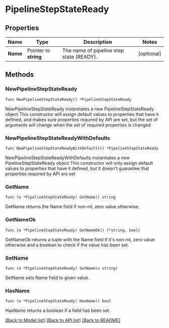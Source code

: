 # PipelineStepStateReady

## Properties

Name | Type | Description | Notes
------------ | ------------- | ------------- | -------------
**Name** | Pointer to **string** | The name of pipeline step state (READY). | [optional] 

## Methods

### NewPipelineStepStateReady

`func NewPipelineStepStateReady() *PipelineStepStateReady`

NewPipelineStepStateReady instantiates a new PipelineStepStateReady object
This constructor will assign default values to properties that have it defined,
and makes sure properties required by API are set, but the set of arguments
will change when the set of required properties is changed

### NewPipelineStepStateReadyWithDefaults

`func NewPipelineStepStateReadyWithDefaults() *PipelineStepStateReady`

NewPipelineStepStateReadyWithDefaults instantiates a new PipelineStepStateReady object
This constructor will only assign default values to properties that have it defined,
but it doesn't guarantee that properties required by API are set

### GetName

`func (o *PipelineStepStateReady) GetName() string`

GetName returns the Name field if non-nil, zero value otherwise.

### GetNameOk

`func (o *PipelineStepStateReady) GetNameOk() (*string, bool)`

GetNameOk returns a tuple with the Name field if it's non-nil, zero value otherwise
and a boolean to check if the value has been set.

### SetName

`func (o *PipelineStepStateReady) SetName(v string)`

SetName sets Name field to given value.

### HasName

`func (o *PipelineStepStateReady) HasName() bool`

HasName returns a boolean if a field has been set.


[[Back to Model list]](../README.md#documentation-for-models) [[Back to API list]](../README.md#documentation-for-api-endpoints) [[Back to README]](../README.md)


